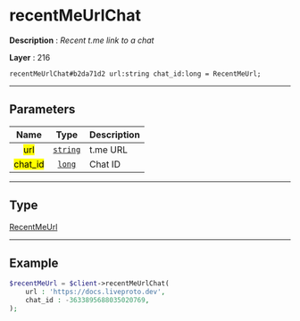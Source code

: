# recentMeUrlChat

**Description** : *Recent t\.me link to a chat*

**Layer** : 216

```tl
recentMeUrlChat#b2da71d2 url:string chat_id:long = RecentMeUrl;
```

---

## Parameters

| Name | Type | Description |
| :---: | :---: | :--- |
| <mark>url</mark> | [`string`](type/string) | t.me URL |
| <mark>chat_id</mark> | [`long`](type/long) | Chat ID |

---

## Type

[RecentMeUrl](type/RecentMeUrl)

---

## Example

```php
$recentMeUrl = $client->recentMeUrlChat(
	url : 'https://docs.liveproto.dev',
	chat_id : -3633895688035020769,
);
```